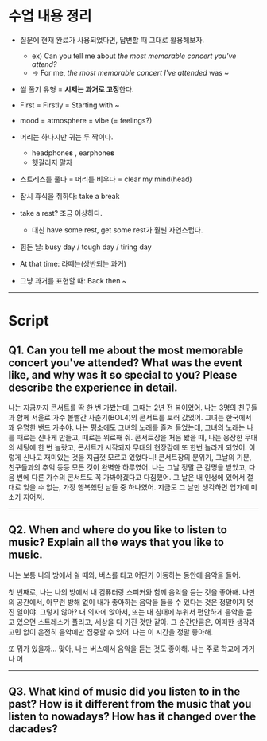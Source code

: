 # 수업 내용 정리
- 질문에 현재 완료가 사용되었다면, 답변할 때 그대로 활용해보자.
	- ex) Can you tell me about *the most memorable concert you've attend?*
	- -> For me, *the most memorable concert I've attended* was ~

- 썰 풀기 유형 = **시제는 과거로 고정**한다.

- First = Firstly = Starting with ~

- mood = atmosphere = vibe (= feelings?)

- 머리는 하나지만 귀는 두 짝이다.
	- headphone**s** , earphone**s**
	- 헷갈리지 말자

- 스트레스를 풀다 = 머리를 비우다 = clear my mind(head)

- 잠시 휴식을 취하다: take a break
- take a rest? 조금 이상하다.
	- 대신 have some rest, get some rest가 훨씬 자연스럽다.

- 힘든 날: busy day / tough day / tiring day

- At that time: 라떼는(상반되는 과거)
- 그냥 과거를 표현할 때: Back then ~ 

---
# Script
## Q1. Can you tell me about the most memorable concert you've attended? What was the event like, and why was it so special to you? Please describe the experience in detail.

나는 지금까지 콘서트를 딱 한 번 가봤는데, 그때는 2년 전 봄이었어.
나는 3명의 친구들과 함께 서울로 가수 볼빨간 사춘기(BOL4)의 콘서트를 보러 갔었어.
그녀는 한국에서 꽤 유명한 밴드 가수야.
나는 평소에도 그녀의 노래를 즐겨 들었는데, 그녀의 노래는 나를 때로는 신나게 만들고, 때로는 위로해 줘.
콘서트장을 처음 봤을 때, 나는 웅장한 무대의 세팅에 한 번 놀랐고, 콘서트가 시작되자 무대의 현장감에 또 한번 놀라게 되었어. 이렇게 신나고 재미있는 것을 지금껏 모르고 있었다니!
콘서트장의 분위기, 그날의 기분, 친구들과의 추억 등등 모든 것이 완벽한 하루였어.
나는 그날 정말 큰 감명을 받았고, 다음 번에 다른 가수의 콘서트도 꼭 가봐야겠다고 다짐했어.
그 날은 내 인생에 있어서 절대로 잊을 수 없는, 가장 행복했던 날들 중 하나였어.
지금도 그 날만 생각하면 입가에 미소가 지어져.

---
## Q2. When and where do you like to listen to music? Explain all the ways that you like to music.

나는 보통 나의 방에서 쉴 때와, 버스를 타고 어딘가 이동하는 동안에 음악을 들어.

첫 번째로, 나는 나의 방에서 내 컴퓨터랑 스피커와 함께 음악을 듣는 것을 좋아해.
나만의 공간에서, 아무런 방해 없이 내가 좋아하는 음악을 들을 수 있다는 것은 정말이지 멋진 일이야. 그렇지 않아?
내 의자에 앉아서, 또는 내 침대에 누워서 편안하게 음악을 듣고 있으면 스트레스가 풀리고, 세상을 다 가진 것만 같아.
그 순간만큼은, 어떠한 생각과 고민 없이 온전히 음악에만 집중할 수 있어. 나는 이 시간을 정말 좋아해.

또 뭐가 있을까... 맞아, 나는 버스에서 음악을 듣는 것도 좋아해.
나는 주로 학교에 가거나 어

---
## Q3. What kind of music did you listen to in the past? How is it different from the music that you listen to nowadays? How has it changed over the dacades?